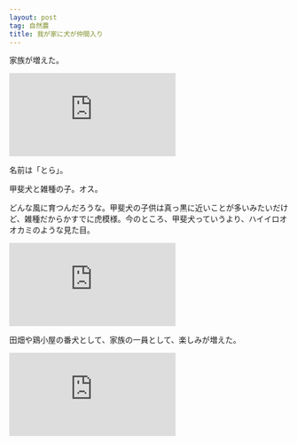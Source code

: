 ```yaml
---
layout: post
tag: 自然農
title: 我が家に犬が仲間入り
---
```

家族が増えた。

![](https://kobapan.com/p/i.php?/galleries/sizen-nou/tora05-me.jpg)

名前は「とら」。

甲斐犬と雑種の子。オス。

どんな風に育つんだろうな。甲斐犬の子供は真っ黒に近いことが多いみたいだけど、雑種だからかすでに虎模様。今のところ、甲斐犬っていうより、ハイイロオオカミのような見た目。

![](https://kobapan.com/p/i.php?/galleries/sizen-nou/tora01-me.jpg)

田畑や鶏小屋の番犬として、家族の一員として、楽しみが増えた。

![](https://kobapan.com/p/i.php?/galleries/sizen-nou/tora02-me.jpg)
